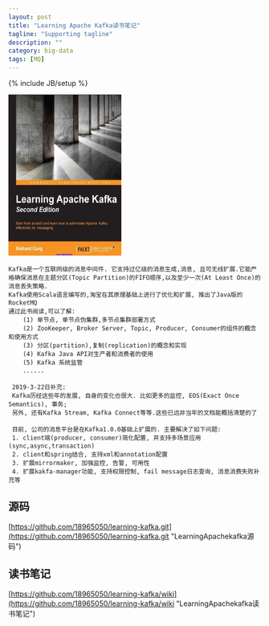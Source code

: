 ```yaml
---
layout: post
title: "Learning Apache Kafka读书笔记"
tagline: "Supporting tagline"
description: ""
category: big-data
tags: [MQ]
---
```

{% include JB/setup %}

![Learning-Apache-Kafka](/assets/attachment/img/learning-apache-kafka.png)

    Kafka是一个互联网级的消息中间件. 它支持过亿级的消息生成,消息, 且可无线扩展.它能严格确保消息在主题分区(Topic Partition)的FIFO顺序,以及至少一次(At Least Once)的消息丢失策略.
    Kafka使用Scala语言编写的,淘宝在其原理基础上进行了优化和扩展, 推出了Java版的RocketMQ
    通过此书阅读,可以了解:
        (1) 单节点, 单节点伪集群,多节点集群部署方式
        (2) ZooKeeper, Broker Server, Topic, Producer, Consumer的组件的概念和使用方式
        (3) 分区(partition),复制(replication)的概念和实现
        (4) Kafka Java API对生产者和消费者的使用
        (5) Kafka 系统监管
        ......
        
     2019-3-22日补充:
     Kafka历经这些年的发展, 自身的变化也很大. 比如更多的监控, EOS(Exact Once Semantics), 事务;
     另外, 还有Kafka Stream, Kafka Connect等等.这些已远非当年的文档能概括清楚的了
     
     目前, 公司的消息平台是在Kafka1.0.0基础上扩展的. 主要解决了如下问题:
     1. client端(producer, consumer)简化配置, 并支持多场景应用(sync,async,transaction)
     2. client和spring结合, 支持xml和annotation配置
     3. 扩展mirrormaker, 加强监控, 告警, 可用性
     4. 扩展kakfa-manager功能, 支持权限控制, fail message日志查询, 消息消费失败补充等  
        
## 源码
[https://github.com/18965050/learning-kafka.git](https://github.com/18965050/learning-kafka.git "LearningApachekafka源码")

    
## 读书笔记
[https://github.com/18965050/learning-kafka/wiki](https://github.com/18965050/learning-kafka/wiki "LearningApachekafka读书笔记")
